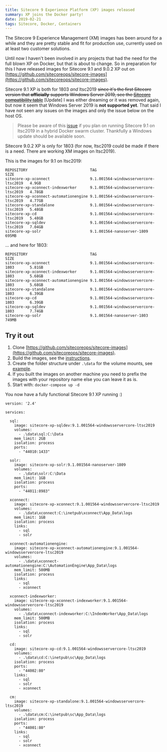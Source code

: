 ```yaml
---
title: Sitecore 9 Experience Platform (XP) images released
summary: XP joins the Docker party!
date: 2019-02-21
tags: Sitecore, Docker, Containers
---
```

The Sitecore 9 Experience Management (XM) images has been around for a while and they are pretty stable and fit for production use, currently used on at least two customer solutions.

Until now I haven't been involved in any projects that had the need for the full blown XP on Docker, but that is about to change. So in preparation for this I have released images for Sitecore 9.1 and 9.0.2 XP out on [https://github.com/sitecoreops/sitecore-images](https://github.com/sitecoreops/sitecore-images).

Sitecore 9.1 XP is both for 1803 *and* ltsc2019 ~~since it's the first Sitecore version that **officially** supports Windows Server 2019, see the [Sitecore compatibility table](https://kb.sitecore.net/articles/087164)~~ [Update] I was either dreaming or it was removed again, but now it seem that Windows Server 2019 is **not supported yet**. That said I have not seen any issues on the images and only the issue below on the host OS.

> Please be aware of this [issue](https://github.com/moby/moby/issues/38484) if you plan on running Sitecore 9.1 on ltsc2019 in a hybrid Docker swarm cluster. Thankfully a Windows update should be available soon.

Sitecore 9.0.2 XP is only for 1803 (for now, ltsc2019 could be made if there is a need. There are working XM images on ltsc2019).

This is the images for 9.1 on ltsc2019:

```text
REPOSITORY                            TAG                                     SIZE
sitecore-xp-xconnect                  9.1.001564-windowsservercore-ltsc2019   4.9GB
sitecore-xp-xconnect-indexworker      9.1.001564-windowsservercore-ltsc2019   4.78GB
sitecore-xp-xconnect-automationengine 9.1.001564-windowsservercore-ltsc2019   4.77GB
sitecore-xp-standalone                9.1.001564-windowsservercore-ltsc2019   5.48GB
sitecore-xp-cd                        9.1.001564-windowsservercore-ltsc2019   5.48GB
sitecore-xp-sqldev                    9.1.001564-windowsservercore-ltsc2019   7.04GB
sitecore-xp-solr                      9.1.001564-nanoserver-1809              695MB
```

... and here for 1803:

```text
REPOSITORY                            TAG                                     SIZE
sitecore-xp-xconnect                  9.1.001564-windowsservercore-1803       5.81GB
sitecore-xp-xconnect-indexworker      9.1.001564-windowsservercore-1803       5.68GB
sitecore-xp-xconnect-automationengine 9.1.001564-windowsservercore-1803       5.68GB
sitecore-xp-standalone                9.1.001564-windowsservercore-1803       6.39GB
sitecore-xp-cd                        9.1.001564-windowsservercore-1803       6.39GB
sitecore-xp-sqldev                    9.1.001564-windowsservercore-1803       7.74GB
sitecore-xp-solr                      9.1.001564-nanoserver-1803              749MB
```

## Try it out

1. Clone [https://github.com/sitecoreops/sitecore-images](https://github.com/sitecoreops/sitecore-images).
1. Build the images, see the [instructions](https://github.com/sitecoreops/sitecore-images#how-to-use).
1. Create the folder structure under `.\data` for the volume mounts, see [example](https://github.com/sitecoreops/sitecore-images/tree/master/tests/9.1.0%20rev.%20001564/ltsc2019).
1. If you built the images on another machine you need to prefix the images with your repository name else you can leave it as is.
1. Start with: `docker-compose up -d`

You now have a fully functional Sitecore 9.1 XP running :)

```YML
version: '2.4'

services:

  sql:
    image: sitecore-xp-sqldev:9.1.001564-windowsservercore-ltsc2019
    volumes:
      - .\data\sql:C:\Data
    mem_limit: 2GB
    isolation: process
    ports:
      - "44010:1433"

  solr:
    image: sitecore-xp-solr:9.1.001564-nanoserver-1809
    volumes:
      - .\data\solr:C:\Data
    mem_limit: 1GB
    isolation: process
    ports:
      - "44011:8983"

  xconnect:
    image: sitecore-xp-xconnect:9.1.001564-windowsservercore-ltsc2019
    volumes:
      - .\data\xconnect:C:\inetpub\xconnect\App_Data\logs
    mem_limit: 1GB
    isolation: process
    links:
      - sql
      - solr

  xconnect-automationengine:
    image: sitecore-xp-xconnect-automationengine:9.1.001564-windowsservercore-ltsc2019
    volumes:
      - .\data\xconnect-automationengine:C:\AutomationEngine\App_Data\logs
    mem_limit: 500MB
    isolation: process
    links:
      - sql
      - xconnect

  xconnect-indexworker:
    image: sitecore-xp-xconnect-indexworker:9.1.001564-windowsservercore-ltsc2019
    volumes:
      - .\data\xconnect-indexworker:C:\IndexWorker\App_Data\logs
    mem_limit: 500MB
    isolation: process
    links:
      - sql
      - solr

  cd:
    image: sitecore-xp-cd:9.1.001564-windowsservercore-ltsc2019
    volumes:
      - .\data\cd:C:\inetpub\sc\App_Data\logs
    isolation: process
    ports:
      - "44002:80"
    links:
      - sql
      - solr
      - xconnect

  cm:
    image: sitecore-xp-standalone:9.1.001564-windowsservercore-ltsc2019
    volumes:
      - .\data\cm:C:\inetpub\sc\App_Data\logs
    isolation: process
    ports:
      - "44001:80"
    links:
      - sql
      - solr
      - xconnect
```
